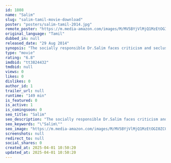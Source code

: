 ```yaml
---
id: 1808
name: "Salim"
slug: "salim-tamil-movie-download"
poster: "posters/salim-tamil-2014.jpg"
remote_poster: "https://m.media-amazon.com/images/M/MV5BYjVlMjQ1MzEtOGI0ZC00M2M2LTg3ZGEtMjg0NDVhNmNiNjMzXkEyXkFqcGc@._V1_SX300.jpg"
original_language: "Tamil"
dubbed_in: null
released_date: "29 Aug 2014"
synopsis: "The socially responsible Dr.Salim faces criticism and seclusion at work due to his upright nature. In addition to this, when his relationship with Nisha falls apart, he is driven to do something he wouldn't normally do."
type: "movie"
rating: "6.8"
imdbid: "tt3824432"
tmdbid: null
views: 0
likes: 0
dislikes: 0
author_id: 1
trailer_url: null
runtime: "149 min"
is_featured: 0
is_active: 1
is_comingsoon: 0
seo_title: "Salim"
seo_description: "The socially responsible Dr.Salim faces criticism and seclusion at work due to his upright nature. In addition to this, when his relationship with Nisha falls apart, he is driven to do something he wouldn't normally do."
seo_keywords: "\"Salim\""
seo_image: "https://m.media-amazon.com/images/M/MV5BYjVlMjQ1MzEtOGI0ZC00M2M2LTg3ZGEtMjg0NDVhNmNiNjMzXkEyXkFqcGc@._V1_SX300.jpg"
screenshots: null
redirect_to: null
social_shares: 0
created_at: 2025-04-01 10:50:20
updated_at: 2025-04-01 10:50:20
---
```


